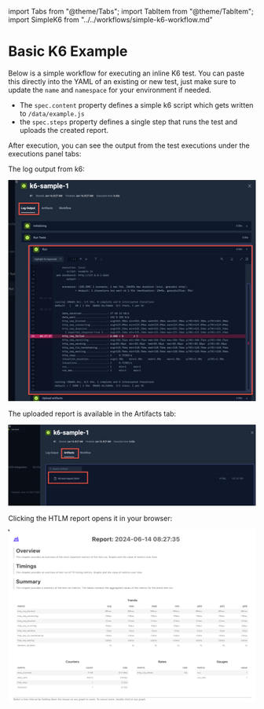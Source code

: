 import Tabs from "@theme/Tabs";
import TabItem from "@theme/TabItem";
import SimpleK6 from "../../workflows/simple-k6-workflow.md"

# Basic K6 Example

Below is a simple workflow for executing an inline K6 test. You can paste this directly into the YAML of an existing or new test, just make 
sure to update the `name` and `namespace` for your environment if needed.

- The `spec.content` property defines a simple k6 script which gets written to `/data/example.js`
- the `spec.steps` property defines a single step that runs the test and uploads the created report.

<SimpleK6/>

After execution, you can see the output from the test executions under the executions panel tabs:

<Tabs>
<TabItem value="logs" label="Log Output" default>

The log output from k6:

![Log Output](images/k6-basic-log-output.png)

</TabItem>
<TabItem value="artifacts" label="Artifacts" default>

The uploaded report is available in the Artifacts tab:

![Artifacts](images/k6-basic-artifacts.png)

</TabItem>

<TabItem value="htlm-report" label="HTLM Report" default>

Clicking the HTLM report opens it in your browser:

![HTLM Report](images/k6-basic-html-report.png)

</TabItem>
</Tabs>

